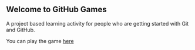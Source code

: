 ## Welcome to GitHub Games

A project based learning activity for people who are getting started with Git and GitHub.

You can play the game [here](https://aulttd01.github.io/github-games/)